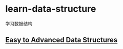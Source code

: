 # learn-data-structure
学习数据结构
## [Easy to Advanced Data Structures](https://www.udemy.com/introduction-to-data-structures/learn/lecture/7260984#overview)
